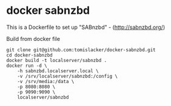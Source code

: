 docker sabnzbd
==============

This is a Dockerfile to set up "SABnzbd" - (http://sabnzbd.org/)

Build from docker file

```
git clone git@github.com:tomislacker/docker-sabnzbd.git
cd docker-sabnzbd
docker build -t localserver/sabnzbd . 
docker run -d \
	-h sabnzbd.localserver.local \
	-v /srv/localserver/sabnzbd:/config \
	-v /srv/media:/data \
	-p 8080:8080 \
	-p 9090:9090 \
	localserver/sabnzbd
````

